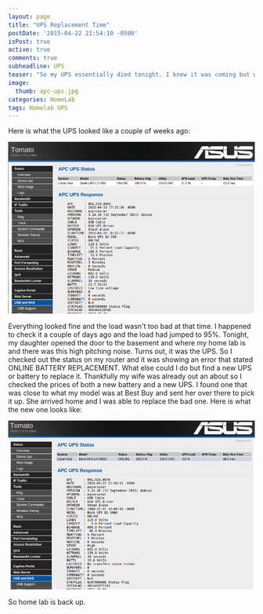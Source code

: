 ```yaml
---
layout: page
title: "UPS Replacement Time"
postDate: '2015-04-22 21:54:10 -0500'
isPost: true
active: true
comments: true
subheadline: UPS
teaser: "So my UPS essentially died tonight. I knew it was coming but was hoping to get a little more out of it."
image:
  thumb: apc-ups.jpg
categories: HomeLab
tags: Homelab UPS
---
```


Here is what the UPS looked like a couple of weeks ago:

![APC UPS Support](/images/Tomato.png)

Everything looked fine and the load wasn't too bad at that time. I happened to check it a couple of days ago and the load had jumped to 95%.
Tonight, my daughter opened the door to the basement and where my home lab is and there was this high pitching noise. Turns out, it was the UPS. So I checked out the status on my router and it was showing an error that stated ONLINE BATTERY REPLACEMENT. What else could I do but find a new UPS or battery to replace it.
Thankfully my wife was already out an about so I checked the prices of both a new battery and a new UPS. I found one that was close to what my model was at Best Buy and sent her over there to pick it up. She arrived home and I was able to replace the bad one. Here is what the new one looks like:

![APC UPS Support](/images/Tomato2.png)

So home lab is back up.
